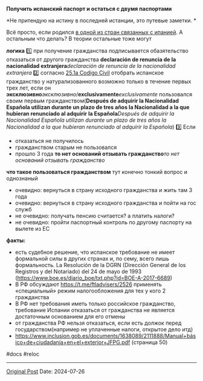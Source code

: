 **Получить испанский паспорт и остаться с двумя паспортами**

*Не притендую на истину в последней истанции, это путевые заметки. *

Всё просто, если родился [в одной из стран связанных с ипанией](https://app.congreso.es/consti/constitucion/indice/titulos/articulos.jsp?ini=10&fin=55&tipo=2). А остальным что делать? В теории остальные тоже могут

**логика**
1️⃣ при получение гражданства подписывается обазятельство отказаться от другого гражданства **declaración de renuncia de la nacionalidad extranjera***declaración de renuncia de la nacionalidad extranjera*
2️⃣ согласно [25.1а Codigo Civil](https://www.boe.es/buscar/act.php?id=BOE-A-1889-4763)  отобрать испанское гражданство у натурализованного возможно только в течение первых трех лет, если он **эксклюзивно***эксклюзивно*/**exclusivamente***exclusivamente* пользовался своим первым гражданством(**Después de adquirir la Nacionalidad Española utilizan durante un plazo de tres años la Nacionalidad a la que hubieran renunciado al adquirir la Española***Después de adquirir la Nacionalidad Española utilizan durante un plazo de tres años la Nacionalidad a la que hubieran renunciado al adquirir la Española*)
3️⃣ Если 
- отказаться не получилось
- гражданством старым не пользовался
- прошло 3 года
**то нет оснований отзывать гражданство***то нет оснований отзывать гражданство*

**что такое пользоваться гражданством**
тут конечно тонкий вопрос и однознаный 
* очевидно: вернуться в страну исходного гражданства и жить там 3 года
* очевидно: вернуться в страну исходного гражданства и пойти на гос служб
* не очевидно: получать пенсию считается? а платить налоги?
* не очевидно: пройти паспортный контроль по другому паспорту на вылете из ЕС

**факты:**
* есть судебное решение, что испанское требование не имеет формальной силы в других странах и, по сему, всего лишь формальность. La Resolución de la DGRN (Dirección General de los Registros y del Notariado) del 24 de mayo de 1993 (https://www.boe.es/diario_boe/txt.php?id=BOE-A-2017-6689)
* В РФ обсуждают https://t.me/ftladvisers/2526 применять «специальный» режим налогообложения для тех у кого 2 гражданства
* В РФ нет требования иметь только российское гражданство, требование Испании отказаться от гражданства не является достаточным основанием для его отмены
* от гражданства РФ нельзя отказаться, если есть должок перед государством(например не уплаченные налоги, открытое дело итд)
* https://www.inclusion.gob.es/documents/1638089/2111888/Manual+básico+de+ciudadanía+en+el+exterior+JFPG.pdf (страница 50)

#docs #reloc

---
[Original Post](https://t.me/lev2tarragona/2442)
Date: 2024-07-26
